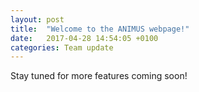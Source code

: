 ```yaml
---
layout: post
title:  "Welcome to the ANIMUS webpage!"
date:   2017-04-28 14:54:05 +0100
categories: Team update
---
```


Stay tuned for more features coming soon!
